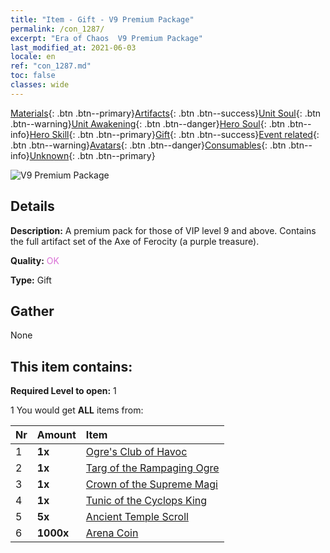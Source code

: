 ```yaml
---
title: "Item - Gift - V9 Premium Package"
permalink: /con_1287/
excerpt: "Era of Chaos  V9 Premium Package"
last_modified_at: 2021-06-03
locale: en
ref: "con_1287.md"
toc: false
classes: wide
---
```

 [Materials](/Items/){: .btn .btn--primary}[Artifacts](/Items/Artifacts/){: .btn .btn--success}[Unit Soul](/Items/UnitSoul/){: .btn .btn--warning}[Unit Awakening](/Items/UnitAwakening/){: .btn .btn--danger}[Hero Soul](/Items/HeroSoul/){: .btn .btn--info}[Hero Skill](/Items/HeroSkill/){: .btn .btn--primary}[Gift](/Items/Gift/){: .btn .btn--success}[Event related](/Items/Events/){: .btn .btn--warning}[Avatars](/Items/Avatars/){: .btn .btn--danger}[Consumables](/Items/Consumables/){: .btn .btn--info}[Unknown](/Items/Unknown/){: .btn .btn--primary}

 ![V9 Premium Package](/images/t/i_905009.png)

## Details
 **Description:** A premium pack for those of VIP level 9 and above. Contains the full artifact set of the Axe of Ferocity (a purple treasure).

 **Quality:** <span style="color: #DA70D6">OK</span>

 **Type:** Gift

## Gather

  None

## This item contains:

 **Required Level to open:** 1

 1 You would get **ALL** items  from:

  | Nr | Amount |     Item    |
  |:---|:-------|:------------|
  | 1 |  **1x** | [Ogre's Club of Havoc](/Items/art_125/) |  | 
  | 2 |  **1x** | [Targ of the Rampaging Ogre](/Items/art_126/) |  | 
  | 3 |  **1x** | [Crown of the Supreme Magi](/Items/art_127/) |  | 
  | 4 |  **1x** | [Tunic of the Cyclops King](/Items/art_128/) |  | 
  | 5 |  **5x** | [Ancient Temple Scroll](/Items/con_697/) |  | 
  | 6 |  **1000x** | [Arena Coin](/Items/con_903/) |  | 

